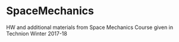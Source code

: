 # SpaceMechanics
HW and additional materials from Space Mechanics Course given in Technion Winter 2017-18

